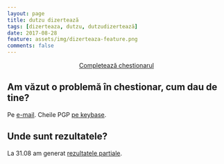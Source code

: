 ```yaml
---
layout: page
title: dutzu dizertează
tags: [dizerteaza, dutzu, dutzudizertează]
date: 2017-08-28
feature: assets/img/dizerteaza-feature.png
comments: false
---
```

    
<center> 
<a href="https://goo.gl/forms/cnav9TKqpXnLyI493" class="btn btn-danger">Completează chestionarul</a>
</center>


## Am văzut o problemă în chestionar, cum dau de tine?

Pe [e-mail](mailto:dragos@dutzu.net). Cheile PGP [pe keybase](https://keybase.io/dragosdutu).

## Unde sunt rezultatele?
La 31.08 am generat [rezultatele partiale](/rezultate-partiale/). 


